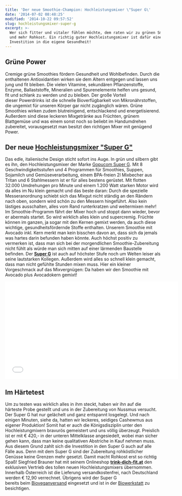 ```yaml
---
title: 'Der neue Smoothie-Champion: Hochleistungsmixer \"Super G\'
date: '2014-07-02 08:48:25'
modified: '2014-10-22 09:57:52'
slug: hochleistungsmixer-super-g
excerpt: >-
  Wer sich fitter und vitaler fühlen möchte, dem raten wir zu grünen Smoothies
  und mehr Rohkost. Ein richtig guter Hochleistungsmixer ist dafür eine wichtige
  Investition in die eigene Gesundheit!
---
```


## Grüne Power

Cremige grüne Smoothies fördern Gesundheit und Wohlbefinden. Durch die enthaltenen Antioxidantien wirken sie dem Altern entgegen und lassen uns jung und fit bleiben. Die vielen Vitamine, sekundären Pflanzenstoffe, Enzyme, Ballaststoffe, Mineralien und Spurenelemente helfen uns gesund, fit und schlank zu werden und zu bleiben. Der große Vorteil dieser Powerdrinks ist die schnelle Bioverfügbarkeit von Mikronährstoffen, die ungemixt für unseren Körper gar nicht zugänglich wären. Grüne Smoothies wirken zudem blutreinigend, entschlackend und energetisierend. Außerdem sind diese leckeren Mixgetränke aus Früchten, grünem Blattgemüse und was einem sonst noch so beliebt im Handumdrehen zubereitet, vorausgesetzt man besitzt den richtigen Mixer mit genügend Power.

## Der neue [Hochleistungsmixer "Super G"](http://www.trink-dich-fit.at/index.php/wasser-ioniserer-shop/hochleistungsmixer)

Das edle, italienische Design sticht sofort ins Auge. In grün und silbern gibt es ihn, den Hochleistungsmixer der Marke [Gopucom Super G](http://www.trink-dich-fit.at/index.php/wasser-ioniserer-shop/hochleistungsmixer). Mit 8 Geschwindigkeitsstufen und 4 Programmen für Smoothies, Suppen, Sojamilch und Gemüseverarbeitung, einem BPA-freien 2l Mixbecher aus Tritan und 6 Stahlmessern ist er für alles bestens gerüstet. Mit flotten 32.000 Umdrehungen pro Minute und einem 1.200 Watt starken Motor wird da alles im Nu klein gemacht und das beste daran: Durch die spezielle Messeranordnung schiebt sich das Mixgut nicht ständig an den Rändern nach oben, sondern wird schön zu den Messern hingeführt. Also kein lästiges ausschalten, alles vom Rand runterkratzen und weitermixen mehr! Im Smoothie-Programm fährt der Mixer hoch und stoppt dann wieder, bevor er abermals startet. So wird wirklich alles klein und supercremig. Früchte können im ganzen, ja sogar mit den Kernen gemixt werden, da auch diese wichtige, gesundheitsfördernde Stoffe enthalten. Unserem Smoothie mit Avocado inkl. Kern merkt man kein bisschen davon an, dass sich da jemals was hartes darin befunden haben könnte. Auch höchst positiv zu vermerken ist, dass man sich bei der morgendlichen Smoothie-Zubereitung nicht fühlt als würde man sich mitten auf einer lärmenden Baustelle befinden. Der [**Super G**](http://www.trink-dich-fit.at/index.php/wasser-ioniserer-shop/hochleistungsmixer) ist auch auf höchster Stufe noch um Welten leiser als seine lautstarken Kollegen. Außerdem wird alles so schnell klein gemacht, dass man nicht gefühlte Stunden mixen muss. Hier ein kleiner Vorgeschmack auf das Mixvergnügen: Da haben wir den Smoothie mit Avocado plus Avocadokern gemixt!

<iframe src="//www.youtube.com/embed/2SobzXWF_XU" width="560" height="315" frameborder="0"></iframe>

## Im Härtetest

Um zu testen was wirklich alles in ihm steckt, haben wir ihn auf die härteste Probe gestellt und uns in der Zubereitung von Nussmus versucht. Der Super G hat nur gelächelt und ganz entspannt losgelegt. Und nach einigen Minuten, siehe da, hatten wir leckeres, seidiges Cashewmus aus eigener Produktion! Somit hat er auch die Königsdisziplin unter den Hochleistungmixern bravurös gemeistert und uns völlig überzeugt. [<!-- Image removed (no copyright): super-g-nussmus.jpg -->](https://www.veganblatt.com/i/super-g-nussmus.jpg) Preislich ist er mit € 420,- in der unteren Mittelklasse angesiedelt, wobei man sicher gehen kann, dass man keine qualitativen Abstriche in Kauf nehmen muss. Aus diesem Grund zahlt sich die Investition in den Super G auch auf alle Fälle aus. Denn mit dem Super G sind der Zubereitung rohköstlicher Genüsse keine Grenzen mehr gesetzt. Damit macht Rohkost erst so richtig Spaß! Siegfried Brauner hat mit seinem Onlineshop **[trink-dich-fit.at](http://trink-dich-fit.at/)** den exklusiven Vertrieb des tollen neuen Hochleistungsmixers übernommen. Innerhalb Österreich ist die Lieferung versandkostenfrei, nach Deutschland werden € 12,90 verrechnet. Übrigens wird der Super G bereits beim [Bioveganversand](http://www.bioveganversand.at/index.php) eingesetzt und ist in der [Biowerkstatt](http://www.biowerkstatt.com/) zu besichtigen.
